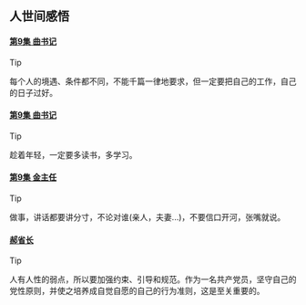 ## 人世间感悟
<!-- <style>
blockquote {
  border-left: 2px dashed #333 !important;
  background:  #e4f2fe 0% !important;  
}
</style> -->

#### <u>第9集 曲书记 </u>

> [!TIP]
> 每个人的境遇、条件都不同，不能千篇一律地要求，但一定要把自己的工作，自己的日子过好。

#### <u>第9集 曲书记 </u>

> [!TIP]
> 趁着年轻，一定要多读书，多学习。

#### <u>第9集 金主任 </u>

> [!TIP]
> 做事，讲话都要讲分寸，不论对谁(亲人，夫妻...)，不要信口开河，张嘴就说。

#### <u> 郝省长 </u>

> [!TIP]
> 人有人性的弱点，所以要加强约束、引导和规范。作为一名共产党员，坚守自己的党性原则，并使之培养成自觉自愿的自己的行为准则，这是至关重要的。